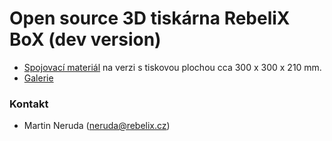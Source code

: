 # Open source 3D tiskárna RebeliX BoX (dev version) #

* [Spojovací materiál](https://docs.google.com/spreadsheets/d/1TzklASrRto4qgychHpSLG3oBNF6Abru6SXbOxbXAt5M/edit?usp=sharing) na verzi s tiskovou plochou cca 300 x 300 x 210 mm.
* [Galerie](https://goo.gl/photos/zpUNXiKwridytg8fA)

### Kontakt ###

* Martin Neruda (neruda@rebelix.cz)